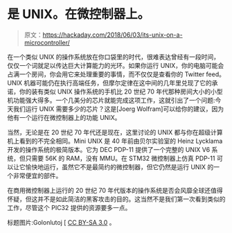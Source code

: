 # 是 UNIX。在微控制器上。

> 原文：<https://hackaday.com/2018/06/03/its-unix-on-a-microcontroller/>

在一个类似 UNIX 的操作系统放在你口袋里的时代，很难表达曾经有一段时间，仅仅一个词就足以传达巨大计算能力的光环。如果你运行 UNIX，你的电脑可能会占满一个房间，你会用它来处理重要的事情，而不仅仅是查看你的 Twitter feed。UNIX 机器可能仍在执行高端任务，但摩尔定律在这中间的几年里兑现了它的承诺，你的装有类似 UNIX 操作系统的手机比 20 世纪 70 年代那种房间大小的小型机功能强大得多。一个几美分的芯片就能完成这项工作，这就引出了一个问题:今天我们运行 UNIX 需要多少的芯片？这是[Joerg Wolfram]可以给你的建议，因为他有一个运行在微控制器上的功能 UNIX。

当然，无论是在 20 世纪 70 年代还是现在，这里讨论的 UNIX 都与你在超级计算机上看到的不完全相同。Mini UNIX 是 40 年前由贝尔实验室的 Heinz Lycklama 开发的操作系统的极简版本。它为 DEC PDP-11 提供了一个完整的 UNIX V6 系统，但只需要 56K 的 RAM，没有 MMU。在 STM32 微控制器上仿真 PDP-11 可以让它愉快地运行，虽然它不是最简约的微控制器，但它仍然是运行 UNIX 的一个非常便宜的部件。

在商用微控制器上运行的 20 世纪 70 年代版本的操作系统是否会风靡全球还值得怀疑，但这并不是如此简洁的黑客攻击的目的。这当然不是我们第一次看到类似的工作，尽管这个 PIC32 提供的资源要多一点。

标题图片:Golonlutoj [ [CC BY-SA 3.0](https://commons.wikimedia.org/wiki/File:MicroSTM32.jpg) 。